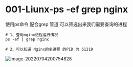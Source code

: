 # 001-Liunx-ps -ef  grep nginx

使用ps命令 配合grep 管道 可以筛选出来我们需要查询的进程

```shell
# 1、查询nginx进程运行情况
ps -ef | grep nginx

# 2、可以知道 Nginx的主进程 的PID 为 61219

```

![image-20220704200754828](C:/Users/wangnaixing/AppData/Roaming/Typora/typora-user-images/image-20220704200754828.png)